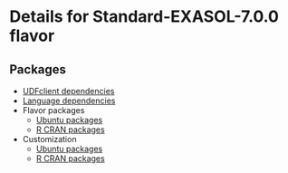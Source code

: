 # Details for Standard-EXASOL-7.0.0 flavor

## Packages

- [UDFclient dependencies](flavor_base/udfclient_deps/packages/apt_get_packages)
- [Language dependencies](flavor_base/language_deps/packages/apt_get_packages)
- Flavor packages
  - [Ubuntu packages](flavor_base/flavor_base_deps/packages/apt_get_packages)
  - [R CRAN packages](flavor_base/flavor_base_deps/packages/cran_packages)
- Customization
  - [Ubuntu packages](flavor_customization/packages/apt_get_packages)
  - [R CRAN packages](flavor_customization/packages/r_cran_packages)
